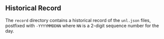 ## Historical Record

The `record` directory contains a historical record of the `unl.json` files, postfixed with `-YYYYMMDDNN` where `NN` is a 2-digit sequence number for the day.
